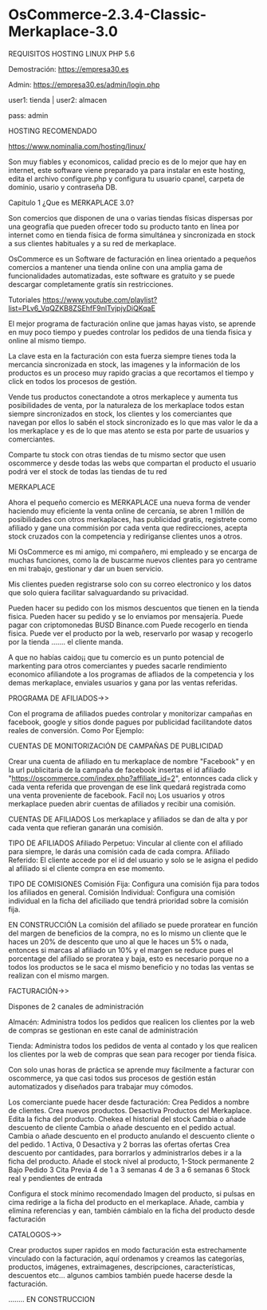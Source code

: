 # OsCommerce-2.3.4-Classic-Merkaplace-3.0

REQUISITOS
HOSTING LINUX 
PHP 5.6

Demostración: https://empresa30.es

Admin: https://empresa30.es/admin/login.php

user1: tienda | user2: almacen

pass: admin


HOSTING RECOMENDADO

https://www.nominalia.com/hosting/linux/

Son muy fiables y economicos, calidad precio es de lo mejor que hay en internet, este software viene preparado ya para instalar en este hosting, edita el archivo configure.php y configura tu usuario cpanel, carpeta de dominio, usario y contraseña DB.

Capitulo 1 ¿Que es MERKAPLACE 3.0?

Son comercios que disponen de una o varias tiendas físicas dispersas por una geografía que pueden ofrecer todo su producto tanto en línea por internet como en tienda física de forma simultánea y sincronizada en stock a sus clientes habituales y a su red de merkaplace.

OsCommerce es un Software de facturación en linea orientado a pequeños comercios a mantener una tienda online con una amplia gama de funcionalidades automatizadas, este software es gratuito y se puede descargar completamente gratís sin restricciones.

Tutoriales
https://www.youtube.com/playlist?list=PLv6_VqQZKB8ZSEhfF9nlTvjpjyDiQKqaE

El mejor programa de facturación online que jamas hayas visto, se aprende en muy poco tiempo y puedes controlar los pedidos de una tienda fisica y online al mismo tiempo.

La clave esta en la facturación con esta fuerza siempre tienes toda la mercancia sincronizada en stock, las imagenes y la información de los productos es un proceso muy rapido gracias a que recortamos el tiempo y click en todos los procesos de gestión.

Vende tus productos conectandote a otros merkaplece y aumenta tus posibilidades de venta, por la naturaleza de los merkaplace todos estan siempre sincronizados en stock, los clientes y los comerciantes que navegan por ellos lo sabén el stock sincronizado es lo que mas valor le da a los merkaplace y es de lo que mas atento se esta por parte de usuarios y comerciantes.

Comparte tu stock con otras tiendas de tu mismo sector que usen oscommerce y desde todas las webs que compartan el producto el usuario podrá ver el stock de todas las tiendas de tu red







MERKAPLACE

Ahora el pequeño comercio es MERKAPLACE una nueva forma de vender haciendo muy eficiente la venta online de cercanía, se abren 1 millón de posibilidades con otros merkaplaces, has publicidad gratis, registrete como afiliado y gane una commisión por cada venta que redirecciones, acepta stock cruzados con la competencia y rediriganse clientes unos a otros.

Mi OsCommerce es mi amigo, mi compañero, mi empleado y se encarga de muchas funciones, como la de buscarme nuevos clientes para yo centrame en mi trabajo, gestionar y dar un buen servicio.

Mis clientes pueden registrarse solo con su correo electronico y los datos que solo quiera facilitar salvaguardando su privacidad.

Pueden hacer su pedido con los mismos descuentos que tienen en la tienda fisica.
Pueden hacer su pedido y se lo enviamos por mensajería.
Puede pagar con criptomonedas BUSD Binance.com
Puede recogerlo en tienda fisica.
Puede ver el producto por la web, reservarlo por wasap y recogerlo por la tienda
....... el cliente manda.

A que no habías caido¡¡ que tu comercio es un punto potencial de markenting para otros comerciantes y puedes sacarle rendimiento economico afiliandote a los programas de afliados de la competencia y los demas merkaplace, enviales usuarios y gana por las ventas referidas. 







PROGRAMA DE AFILIADOS->>

Con el programa de afiliados puedes controlar y monitorizar campañas en facebook, google y sitios donde pagues por publicidad facilitandote datos reales de conversión.
Como Por Ejemplo:

CUENTAS DE MONITORIZACIÓN DE CAMPAÑAS DE PUBLICIDAD

Crear una cuenta de afiliado en tu merkaplace de nombre "Facebook" y en la url publicitaria de la campaña de facebook insertas el id afiliado "https://oscommerce.com/index.php?affiliate_id=2", entonnces cada click y cada venta referida que provengan de ese link quedará registrada como una venta proveniente de facebook. Facil no¡
Los usuarios y otros merkaplace pueden abrir cuentas de afiliados y recibir una comisión.

CUENTAS DE AFILIADOS
Los merkaplace y afiliados se dan de alta y por cada venta que refieran ganarán una comisión.

TIPO DE AFILIADOS
Afiliado Perpetuo: Vincular al cliente con el afiliado para siempre, le darás una comisión cada de cada compra.
Afiliado Referido: El cliente accede por el id del usuario y solo se le asigna el pedido al afiliado si el cliente compra en ese momento.

TIPO DE COMISIONES
Comisión Fija: Configura una comisión fija para todos los afiliados en general.
Comisión Individual: Configura una comisión individual en la ficha del aficiliado que tendrá prioridad sobre la comisión fija.

EN CONSTRUCCIÓN
La comisión del afiliado se puede proratear en función del margen de beneficios de la compra, no es lo mismo un cliente que le haces un 20% de descento que uno al que le haces un 5% o nada, entonces si marcas al afiliado un 10% y el margen se reduce pues el porcentage del afiliado se proratea y baja, esto es necesario porque no a todos los productos se le saca el mismo beneficio y no todas las ventas se realizan con el mismo margen.







FACTURACIÓN->>

Dispones de 2 canales de administración 

Almacén: Administra todos los pedidos que realicen los clientes por la web de compras se gestionan en este canal de administración

Tienda: Administra todos los pedidos de venta al contado y los que realicen los clientes por la web de compras que sean para recoger por tienda física.

Con solo unas horas de práctica se aprende muy fácilmente a facturar con oscommerce, ya que casi todos sus procesos de gestión están automatizados y diseñados para trabajar muy cómodos.

Los comerciante puede hacer desde facturación:
     Crea Pedidos a nombre de clientes.
     Crea nuevos productos. 
     Desactiva Productos del Merkaplace. 
     Edita la ficha del producto. 
     Chekea el historial del stock
     Cambia o añade descuento de cliente 
     Cambia o añade descuento en el pedido actual. 
     Cambia o añade descuento en el producto anulando el descuento cliente o del pedido. 
     1 Activa, 0 Desactiva y 2 borras las ofertas ofertas
     Crea descuento por cantidades, para borrarlos y administrarlos debes ir a la ficha del producto. 
Añade el stock nivel al producto, 
     1-Stock permanente
     2 Bajo Pedido
     3 Cita Previa
     4 de 1 a 3 semanas
     4 de 3 a 6 semanas
     6 Stock real y pendientes de entrada


Configura el stock mínimo recomendado
Imagen del producto, si pulsas en cima redirige a la ficha del producto en el merkaplace.
Añade, cambia y elimina referencias y ean, también cámbialo en la ficha del producto desde facturación 







CATALOGOS->>

Crear productos super rapidos en modo facturación esta estrechamente vinculado con la facturación, aquí ordenamos y creamos las categorías, productos, imágenes, extraimagenes, descripciones, características, descuentos etc... algunos cambios también puede hacerse desde la facturación.


........ EN CONSTRUCCION
